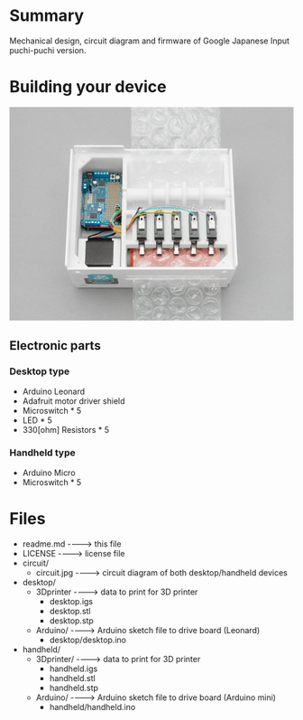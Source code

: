 
 Summary
=====================================

Mechanical design, circuit diagram and firmware of Google Japanese Input
puchi-puchi version.


 Building your device
=====================================

![Photograph of the device](photo/device_desktop.jpg)

## Electronic parts

### Desktop type

* Arduino Leonard
* Adafruit motor driver shield
* Microswitch * 5
* LED * 5
* 330[ohm] Resistors * 5

### Handheld type

* Arduino Micro
* Microswitch * 5


 Files
=====================================

* readme.md ----> this file
* LICENSE ----> license file
* circuit/
   * circuit.jpg ----> circuit diagram of both desktop/handheld devices
* desktop/
   * 3Dprinter ----> data to print for 3D printer
      * desktop.igs
      * desktop.stl
      * desktop.stp
   * Arduino/ ----> Arduino sketch file to drive board (Leonard)
      * desktop/desktop.ino
* handheld/
   * 3Dprinter/ ----> data to print for 3D printer
      * handheld.igs
	  * handheld.stl
	  * handheld.stp
   * Arduino/ ----> Arduino sketch file to drive board (Arduino mini)
      * handheld/handheld.ino

